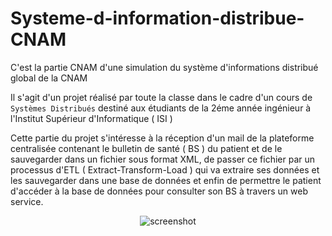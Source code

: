 # Systeme-d-information-distribue-CNAM
C'est la partie CNAM d'une simulation du système d'informations distribué global de la CNAM

Il s'agit d'un projet réalisé par toute la classe dans le cadre d'un cours de `Systèmes Distribués` destiné aux étudiants de la 2éme année ingénieur à l'Institut Supérieur d'Informatique ( ISI )

Cette partie du projet s'intéresse à la réception d'un mail de la plateforme centralisée contenant le bulletin de santé ( BS ) du patient et de le sauvegarder dans un fichier sous format XML, de passer ce fichier par un processus d'ETL ( Extract-Transform-Load ) qui va extraire ses données et les sauvegarder dans une base de données et enfin de permettre le patient d'accéder à la base de données pour consulter son BS à travers un web service.

<p align="center">
  <img src="https://raw.githubusercontent.com/stoufa/Systeme-d-information-distribue-CNAM/master/schemaGlobal.png" alt="screenshot"/>
</p>
